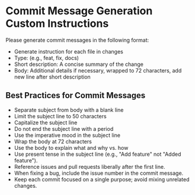 # Commit Message Generation Custom Instructions

Please generate commit messages in the following format:

- Generate instruction for each file in changes
- Type: <type> (e.g., feat, fix, docs)
- Short description: A concise summary of the change
- Body: Additional details if necessary, wrapped to 72 characters, add new line after short description

## Best Practices for Commit Messages

- Separate subject from body with a blank line
- Limit the subject line to 50 characters
- Capitalize the subject line
- Do not end the subject line with a period
- Use the imperative mood in the subject line
- Wrap the body at 72 characters
- Use the body to explain what and why vs. how
- Use present tense in the subject line (e.g., "Add feature" not "Added feature").
- Reference issues and pull requests liberally after the first line.
- When fixing a bug, include the issue number in the commit message.
- Keep each commit focused on a single purpose; avoid mixing unrelated changes.
